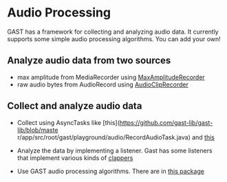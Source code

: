 # Audio Processing

GAST has a framework for collecting and analyzing audio data. It currently supports some simple audio processing algorithms. You can add your own!


## Analyze audio data from two sources

- max amplitude from MediaRecorder using [MaxAmplitudeRecorder](https://github.com/gast-lib/gast-lib/blob/master/library/src/root/gast/audio/record/MaxAmplitudeRecorder.java)
- raw audio bytes from AudioRecord using [AudioClipRecorder](https://github.com/gast-lib/gast-lib/blob/master/library/src/root/gast/audio/record/AudioClipRecorder.java) 

## Collect and analyze audio data

- Collect using AsyncTasks like [this](https://github.com/gast-lib/gast-lib/blob/maste r/app/src/root/gast/playground/audio/RecordAudioTask.java) and [this](https://github.com/gast-lib/gast-lib/blob/master/app/src/root/gast/playground/audio/RecordAmplitudeTask.java)

- Analyze the data by implementing a listener. Gast has some listeners that implement various kinds of [clappers](https://github.com/gast-lib/gast-lib/tree/master/library/src/root/gast/audio/interp)

- Use GAST audio processing algorithms. There are in [this package](https://github.com/gast-lib/gast-lib/blob/master/library/src/root/gast/audio/processing)



